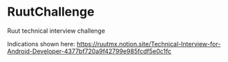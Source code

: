 # RuutChallenge
Ruut technical interview challenge

Indications shown here:
https://ruutmx.notion.site/Technical-Interview-for-Android-Developer-4377bf720a9f42799e985fcdf5e0c1fc
